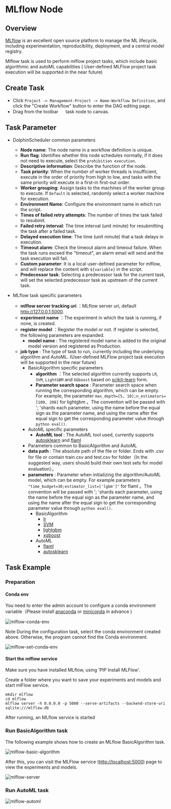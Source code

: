 # MLflow Node

## Overview

[MLflow](https://mlflow.org) is an excellent open source platform to manage the ML lifecycle, including experimentation,
reproducibility, deployment, and a central model registry.

Mlflow task is used to perform mlflow project tasks, which include basic algorithmic and autoML capabilities (
User-defined MLFlow project task execution will be supported in the near future)

## Create Task

- Click `Project -> Management-Project -> Name-Workflow Definition`, and click the "Create Workflow" button to enter the
  DAG editing page.
- Drag from the toolbar <img src="/img/tasks/icons/mlflow.png" width="15"/> task node to canvas.

## Task Parameter

- DolphinScheduler common parameters
    - **Node name**: The node name in a workflow definition is unique.
    - **Run flag**: Identifies whether this node schedules normally, if it does not need to execute, select
      the `prohibition execution`.
    - **Descriptive information**: Describe the function of the node.
    - **Task priority**: When the number of worker threads is insufficient, execute in the order of priority from high
      to low, and tasks with the same priority will execute in a first-in first-out order.
    - **Worker grouping**: Assign tasks to the machines of the worker group to execute. If `Default` is selected,
      randomly select a worker machine for execution.
    - **Environment Name**: Configure the environment name in which run the script.
    - **Times of failed retry attempts**: The number of times the task failed to resubmit.
    - **Failed retry interval**: The time interval (unit minute) for resubmitting the task after a failed task.
    - **Delayed execution time**: The time (unit minute) that a task delays in execution.
    - **Timeout alarm**: Check the timeout alarm and timeout failure. When the task runs exceed the "timeout", an alarm
      email will send and the task execution will fail.
    - **Custom parameter**: It is a local user-defined parameter for mlflow, and will replace the content
      with `${variable}` in the script.
    - **Predecessor task**: Selecting a predecessor task for the current task, will set the selected predecessor task as
      upstream of the current task.

- MLflow task specific parameters
    - **mlflow server tracking uri** ：MLflow server uri, default http://127.0.0.1:5000.
    - **experiment name** ：The experiment in which the task is running, if none, is created.
    - **register model** ：Register the model or not. If register is selected, the following parameters are expanded.
        - **model name** : The registered model name is added to the original model version and registered as
          Production.
    - **job type** : The type of task to run, currently including the underlying algorithm and AutoML. (User-defined
      MLFlow project task execution will be supported in the near future)
        - BasicAlgorithm specific parameters
            - **algorithm** ：The selected algorithm currently supports `LR`, `SVM`, `LightGBM` and `XGboost` based
              on [scikit-learn](https://scikit-learn.org/) form.
            - **Parameter search space** : Parameter search space when running the corresponding algorithm, which can be
              empty. For example, the parameter `max_depth=[5, 10];n_estimators=[100, 200]` for lightgbm 。The convention
              will be passed with '; 'shards each parameter, using the name before the equal sign as the parameter name,
              and using the name after the equal sign to get the corresponding parameter value through `python eval()`.
        - AutoML specific parameters
            - **AutoML tool** : The AutoML tool used, currently
              supports [autosklearn](https://github.com/automl/auto-sklearn)
              and [flaml](https://github.com/microsoft/FLAML)
        - Parameters common to BasicAlgorithm and AutoML
        - **data path** : The absolute path of the file or folder. Ends with .csv for file or contain train.csv and
          test.csv for folder（In the suggested way, users should build their own test sets for model evaluation）。
        - **parameters** : Parameter when initializing the algorithm/AutoML model, which can be empty. For example
          parameters `"time_budget=30;estimator_list=['lgbm']"` for flaml 。The convention will be passed with '; 'shards
          each parameter, using the name before the equal sign as the parameter name, and using the name after the equal
          sign to get the corresponding parameter value through `python eval()`.
            - BasicAlgorithm
                - [lr](https://scikit-learn.org/stable/modules/generated/sklearn.linear_model.LogisticRegression.html#sklearn.linear_model.LogisticRegression)
                - [SVM](https://scikit-learn.org/stable/modules/generated/sklearn.svm.SVC.html?highlight=svc#sklearn.svm.SVC)
                - [lightgbm](https://lightgbm.readthedocs.io/en/latest/pythonapi/lightgbm.LGBMClassifier.html#lightgbm.LGBMClassifier)
                - [xgboost](https://xgboost.readthedocs.io/en/stable/python/python_api.html#xgboost.XGBClassifier)
            - AutoML
                - [flaml](https://microsoft.github.io/FLAML/docs/reference/automl#automl-objects)
                - [autosklearn](https://automl.github.io/auto-sklearn/master/api.html)

## Task Example

### Preparation

#### Conda env

You need to enter the admin account to configure a conda environment variable（Please
install [anaconda](https://docs.continuum.io/anaconda/install/)
or [miniconda](https://docs.conda.io/en/latest/miniconda.html#installing ) in advance )

![mlflow-conda-env](/img/tasks/demo/mlflow-conda-env.png)

Note During the configuration task, select the conda environment created above. Otherwise, the program cannot find the
Conda environment.

![mlflow-set-conda-env](/img/tasks/demo/mlflow-set-conda-env.png)

#### Start the mlflow service

Make sure you have installed MLflow, using 'PIP Install MLFlow'.

Create a folder where you want to save your experiments and models and start mlFlow service.

```
mkdir mlflow
cd mlflow
mlflow server -h 0.0.0.0 -p 5000 --serve-artifacts --backend-store-uri sqlite:///mlflow.db
```

After running, an MLflow service is started

### Run BasicAlgorithm task

The following example shows how to create an MLflow BasicAlgorithm task.

![mlflow-basic-algorithm](/img/tasks/demo/mlflow-basic-algorithm.png)

After this, you can visit the MLFlow service ([http://localhost:5000](http://localhost:5000)) page to view the experiments and models.

![mlflow-server](/img/tasks/demo/mlflow-server.png)

### Run AutoML task

![mlflow-automl](/img/tasks/demo/mlflow-automl.png)
